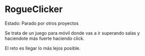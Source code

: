 # RogueClicker

Estado: Parado por otros proyectos

Se trata de un juego para móvil donde vas a ir superando salas y haciendote más fuerte haciendo click.

El reto es llegar lo más lejos posible.
